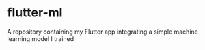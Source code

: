 # flutter-ml
A repository containing my Flutter app integrating a simple machine learning model I trained
